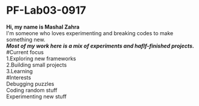 # PF-Lab03-0917
**Hi, my name is Mashal Zahra**\
I'm someone who loves experimenting and breaking codes to make something new.\
***Most of my work here is a mix of experiments and haflf-finished projects.***\
#Current focus\
1.Exploring new frameworks\
2.Building small projects\
3.Learning \
#Interests\
Debugging puzzles\
Coding random stuff\
Experimenting new stuff
